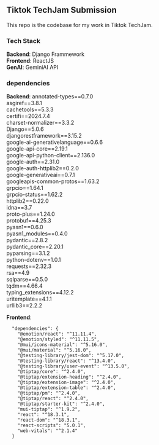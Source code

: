 ## Tiktok TechJam Submission

This repo is the codebase for my work in Tiktok TechJam.  

### Tech Stack
**Backend**: Django Frammework  
**Frontend**: ReactJS   
**GenAI**: GeminiAI API      
   
### dependencies
**Backend**:
annotated-types==0.7.0  
asgiref==3.8.1  
cachetools==5.3.3  
certifi==2024.7.4  
charset-normalizer==3.3.2  
Django==5.0.6  
djangorestframework==3.15.2  
google-ai-generativelanguage==0.6.6  
google-api-core==2.19.1  
google-api-python-client==2.136.0  
google-auth==2.31.0  
google-auth-httplib2==0.2.0  
google-generativeai==0.7.1  
googleapis-common-protos==1.63.2  
grpcio==1.64.1  
grpcio-status==1.62.2  
httplib2==0.22.0  
idna==3.7  
proto-plus==1.24.0  
protobuf==4.25.3  
pyasn1==0.6.0  
pyasn1_modules==0.4.0  
pydantic==2.8.2  
pydantic_core==2.20.1  
pyparsing==3.1.2   
python-dotenv==1.0.1  
requests==2.32.3  
rsa==4.9   
sqlparse==0.5.0  
tqdm==4.66.4  
typing_extensions==4.12.2  
uritemplate==4.1.1  
urllib3==2.2.2  


**Frontend**:
```[json]
  "dependencies": {
    "@emotion/react": "^11.11.4",
    "@emotion/styled": "^11.11.5",
    "@mui/icons-material": "^5.16.0",
    "@mui/material": "^5.16.0",
    "@testing-library/jest-dom": "^5.17.0",
    "@testing-library/react": "^13.4.0",
    "@testing-library/user-event": "^13.5.0",
    "@tiptap/core": "^2.4.0",
    "@tiptap/extension-heading": "^2.4.0",
    "@tiptap/extension-image": "^2.4.0",
    "@tiptap/extension-table": "^2.4.0",
    "@tiptap/pm": "^2.4.0",
    "@tiptap/react": "^2.4.0",
    "@tiptap/starter-kit": "^2.4.0",
    "mui-tiptap": "^1.9.2",
    "react": "^18.3.1",
    "react-dom": "^18.3.1",
    "react-scripts": "5.0.1",
    "web-vitals": "^2.1.4"
  }
```

